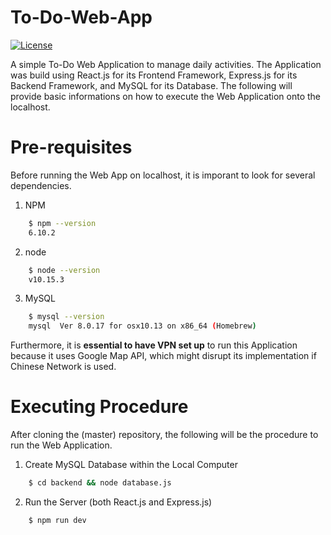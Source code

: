 # To-Do-Web-App
[![License](https://img.shields.io/badge/License-Apache%202.0-blue.svg)](https://opensource.org/licenses/Apache-2.0)

A simple To-Do Web Application to manage daily activities. The Application was build using React.js for its Frontend Framework, Express.js for its Backend Framework, and MySQL for its Database. The following will provide basic informations on how to execute the Web Application onto the localhost.

# Pre-requisites

Before running the Web App on localhost, it is imporant to look for several dependencies.

1. NPM
```sh
    $ npm --version
    6.10.2
```

2. node
```sh
    $ node --version
    v10.15.3
```

3. MySQL
```sh
    $ mysql --version
    mysql  Ver 8.0.17 for osx10.13 on x86_64 (Homebrew)
```

Furthermore, it is **essential to have VPN set up** to run this Application because it uses Google Map API, which might disrupt its implementation if Chinese Network is used.

# Executing Procedure

After cloning the (master) repository, the following will be the procedure to run the Web Application.

1. Create MySQL Database within the Local Computer
```sh
    $ cd backend && node database.js
```


2. Run the Server (both React.js and Express.js)
```sh
    $ npm run dev
```
